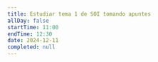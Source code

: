 ```yaml
---
title: Estudiar tema 1 de SOI tomando apuntes
allDay: false
startTime: 11:00
endTime: 12:30
date: 2024-12-11
completed: null
---
```

